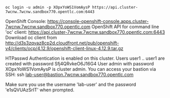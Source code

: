 ```
oc login -u admin -p XOpxYoWS1VomAysP https://api.cluster-7wcnw.7wcnw.sandbox770.opentlc.com:6443
```

OpenShift Console: https://console-openshift-console.apps.cluster-7wcnw.7wcnw.sandbox770.opentlc.com
OpenShift API for command line 'oc' client: https://api.cluster-7wcnw.7wcnw.sandbox770.opentlc.com:6443
Download oc client from http://d3s3zqyaz8cp2d.cloudfront.net/pub/openshift-v4/clients/ocp/4.12.9/openshift-client-linux-4.12.9.tar.gz

HTPasswd Authentication is enabled on this cluster.
Users user1 .. user1 are created with password Sfj4QRvkeO6J16G4
User admin with password XOpxYoWS1VomAysP is cluster admin.
You can access your bastion via SSH:
ssh lab-user@bastion.7wcnw.sandbox770.opentlc.com

Make sure you use the username 'lab-user' and the password 'e1sQVUAzSrIT' when prompted.